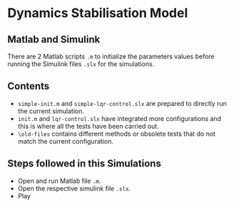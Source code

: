 # Dynamics Stabilisation Model

## Matlab and Simulink

There are 2 Matlab scripts `.m` to initialize the parameters values before running the Simulink files `.slx` for the simulations. 

## Contents
- `simple-init.m` and `simple-lqr-control.slx` are prepared to directly run the current simulation.
- `init.m` and `lqr-control.slx` have integrated more configurations and this is where all the tests have been carried out.
- `\old-files` contains different methods or obsolete tests that do not match the current configuration.

## Steps followed in this Simulations

* Open and run Matlab file `.m`.
* Open the respective simulink file `.slx`.
* Play
